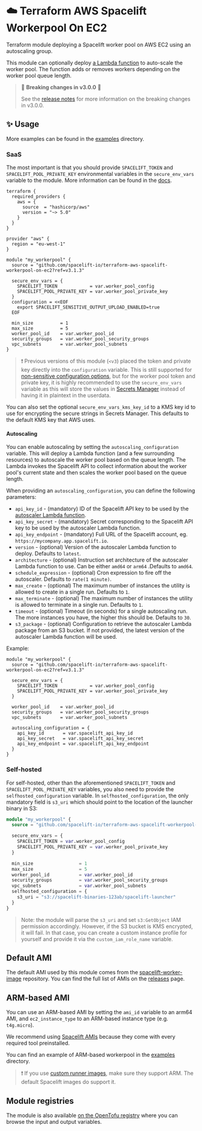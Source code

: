 # ☁️ Terraform AWS Spacelift Workerpool On EC2

Terraform module deploying a Spacelift worker pool on AWS EC2 using an autoscaling group.

This module can optionally deploy [a Lambda function](https://github.com/spacelift-io/ec2-workerpool-autoscaler) to auto-scale the worker pool. The function adds or removes workers depending on the worker pool queue length.

> 🚨 **Breaking changes in v3.0.0** 🚨
> 
> See the [release notes](https://github.com/spacelift-io/terraform-aws-spacelift-workerpool-on-ec2/releases/tag/v3.0.0) for more information on the breaking changes in v3.0.0.

## ✨ Usage

More examples can be found in the [examples](./examples) directory.

### SaaS

The most important is that you should provide `SPACELIFT_TOKEN` and `SPACELIFT_POOL_PRIVATE_KEY` environmental variables in the `secure_env_vars` variable to the module. More information can be found in the [docs](https://docs.spacelift.io/concepts/worker-pools).

```hcl
terraform {
  required_providers {
    aws = {
      source  = "hashicorp/aws"
      version = "~> 5.0"
    }
  }
}

provider "aws" {
  region = "eu-west-1"
}

module "my_workerpool" {
  source = "github.com/spacelift-io/terraform-aws-spacelift-workerpool-on-ec2?ref=v3.1.3"
  
  secure_env_vars = {
    SPACELIFT_TOKEN            = var.worker_pool_config
    SPACELIFT_POOL_PRIVATE_KEY = var.worker_pool_private_key
  }
  configuration = <<EOF
    export SPACELIFT_SENSITIVE_OUTPUT_UPLOAD_ENABLED=true
  EOF

  min_size          = 1
  max_size          = 5
  worker_pool_id    = var.worker_pool_id
  security_groups   = var.worker_pool_security_groups
  vpc_subnets       = var.worker_pool_subnets
}
```

> ❗️ Previous versions of this module (`<v3`) placed the token and private key directly into the `configuration` variable. This is still supported for [non-sensitive configuration options](https://docs.spacelift.io/concepts/worker-pools.html#configuration-options), but for the worker pool token and private key, it is highly recommended to use the `secure_env_vars` variable as this will store the values in [Secrets Manager](https://docs.aws.amazon.com/secretsmanager/latest/userguide/intro.html) instead of having it in plaintext in the userdata.

You can also set the optional `secure_env_vars_kms_key_id` to a KMS key id to use for encrypting the secure strings in Secrets Manager. This defaults to the default KMS key that AWS uses.

#### Autoscaling

You can enable autoscaling by setting the `autoscaling_configuration` variable. This will deploy a Lambda function (and a few surrounding resources) to autoscale the worker pool based on the queue length. The Lambda invokes the Spacelift API to collect information about the worker pool's current state and then scales the worker pool based on the queue length.

When providing an `autoscaling_configuration`, you can define the following parameters:

- `api_key_id` - (mandatory) ID of the Spacelift API key to be used by the [autoscaler Lambda function](https://github.com/spacelift-io/ec2-workerpool-autoscaler).
- `api_key_secret` - (mandatory) Secret corresponding to the Spacelift API key to be used by the autoscaler Lambda function.
- `api_key_endpoint` - (mandatory) Full URL of the Spacelift account, eg. `https://mycompany.app.spacelift.io`.
- `version` - (optional) Version of the autoscaler Lambda function to deploy. Defaults to `latest`.
- `architecture` - (optional) Instruction set architecture of the autoscaler Lambda function to use. Can be either `amd64` or `arm64` .Defaults to `amd64`.
- `schedule_expression` - (optional) Cron expression to fire off the autoscaler. Defaults to `rate(1 minute)`.
- `max_create` - (optional) The maximum number of instances the utility is allowed to create in a single run. Defaults to `1`.
- `max_terminate` - (optional) The maximum number of instances the utility is allowed to terminate in a single run. Defaults to `1`.
- `timeout` - (optional) Timeout (in seconds) for a single autoscaling run. The more instances you have, the higher this should be. Defaults to `30`.
- `s3_package` - (optional) Configuration to retrieve the autoscaler Lambda package from an S3 bucket. If not provided, the latest version of the autoscaler Lambda function will be used.

Example:

```hcl
module "my_workerpool" {
  source = "github.com/spacelift-io/terraform-aws-spacelift-workerpool-on-ec2?ref=v3.1.3"
  
  secure_env_vars = {
    SPACELIFT_TOKEN            = var.worker_pool_config
    SPACELIFT_POOL_PRIVATE_KEY = var.worker_pool_private_key
  }

  worker_pool_id    = var.worker_pool_id
  security_groups   = var.worker_pool_security_groups
  vpc_subnets       = var.worker_pool_subnets

  autoscaling_configuration = {
    api_key_id       = var.spacelift_api_key_id
    api_key_secret   = var.spacelift_api_key_secret
    api_key_endpoint = var.spacelift_api_key_endpoint
  }
}
```

### Self-hosted

For self-hosted, other than the aforementioned `SPACELIFT_TOKEN` and `SPACELIFT_POOL_PRIVATE_KEY` variables, you also need to provide the `selfhosted_configuration` variable. In `selfhosted_configuration`, the only mandatory field is `s3_uri` which should point to the location of the launcher binary in S3:

```terraform
module "my_workerpool" {
  source = "github.com/spacelift-io/terraform-aws-spacelift-workerpool-on-ec2?ref=v3.1.3"

  secure_env_vars = {
    SPACELIFT_TOKEN = var.worker_pool_config
    SPACELIFT_POOL_PRIVATE_KEY = var.worker_pool_private_key
  }

  min_size                 = 1
  max_size                 = 5
  worker_pool_id           = var.worker_pool_id
  security_groups          = var.worker_pool_security_groups
  vpc_subnets              = var.worker_pool_subnets
  selfhosted_configuration = {
    s3_uri = "s3://spacelift-binaries-123ab/spacelift-launcher"
  }
}
```

> Note: the module will parse the `s3_uri` and set `s3:GetObject` IAM permission accordingly. However, if the S3 bucket is KMS encrypted, it will fail. In that case, you can create a custom instance profile for yourself and provide it via the `custom_iam_role_name` variable.

## Default AMI

The default AMI used by this module comes from the [spacelift-worker-image](https://github.com/spacelift-io/spacelift-worker-image)
repository. You can find the full list of AMIs on the [releases](https://github.com/spacelift-io/spacelift-worker-image/releases)
page.

## ARM-based AMI

You can use an ARM-based AMI by setting the `ami_id` variable to an arm64 AMI, and `ec2_instance_type` to an ARM-based instance type (e.g. `t4g.micro`).

We recommend using [Spacelift AMIs](https://github.com/spacelift-io/spacelift-worker-image/releases) because they come with every required tool preinstalled.

You can find an example of ARM-based workerpool in the [examples](./examples/) directory.

>❗️ If you use [custom runner images](https://docs.spacelift.io/concepts/stack/stack-settings.html#runner-image), make sure they support ARM. The default Spacelift images do support it.

## Module registries

The module is also available [on the OpenTofu registry](https://search.opentofu.org/module/spacelift-io/spacelift-workerpool-on-ec2/aws/latest) where you can browse the input and output variables.

